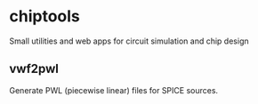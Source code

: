# chiptools
Small utilities and web apps for circuit simulation and chip design


## vwf2pwl

Generate PWL (piecewise linear) files for SPICE sources.
